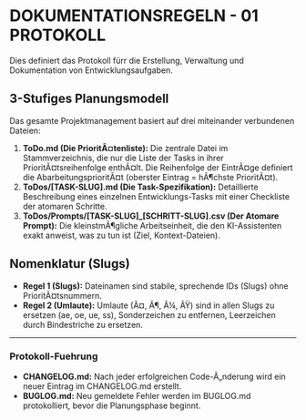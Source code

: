 # DOKUMENTATIONSREGELN - 01 PROTOKOLL

Dies definiert das Protokoll fürr die Erstellung, Verwaltung und Dokumentation von Entwicklungsaufgaben.

## 3-Stufiges Planungsmodell

Das gesamte Projektmanagement basiert auf drei miteinander verbundenen Dateien:

1.  **ToDo.md (Die PrioritÃ¤tenliste):** Die zentrale Datei im Stammverzeichnis, die nur die Liste der Tasks in ihrer PrioritÃ¤tsreihenfolge enthÃ¤lt. Die Reihenfolge der EintrÃ¤ge definiert die AbarbeitungsprioritÃ¤t (oberster Eintrag = hÃ¶chste PrioritÃ¤t).
2.  **ToDos/[TASK-SLUG].md (Die Task-Spezifikation):** Detaillierte Beschreibung eines einzelnen Entwicklungs-Tasks mit einer Checkliste der atomaren Schritte.
3.  **ToDos/Prompts/[TASK-SLUG]_[SCHRITT-SLUG].csv (Der Atomare Prompt):** Die kleinstmÃ¶gliche Arbeitseinheit, die den KI-Assistenten exakt anweist, was zu tun ist (Ziel, Kontext-Dateien).

## Nomenklatur (Slugs)

* **Regel 1 (Slugs):** Dateinamen sind stabile, sprechende IDs (Slugs) ohne PrioritÃ¤tsnummern.
* **Regel 2 (Umlaute):** Umlaute (Ã¤, Ã¶, Ã¼, ÃŸ) sind in allen Slugs zu ersetzen (ae, oe, ue, ss), Sonderzeichen zu entfernen, Leerzeichen durch Bindestriche zu ersetzen.

---
### Protokoll-Fuehrung
* **CHANGELOG.md:** Nach jeder erfolgreichen Code-Ã„nderung wird ein neuer Eintrag im CHANGELOG.md erstellt.
* **BUGLOG.md:** Neu gemeldete Fehler werden im BUGLOG.md protokolliert, bevor die Planungsphase beginnt.
